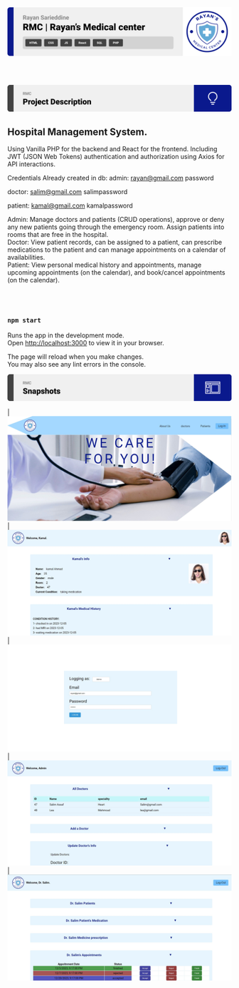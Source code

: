 <img src="./readme/title1.svg"/>

<br><br>

<!-- project philosophy -->
<img src="./readme/title2.svg"/>

## Hospital Management System.

Using Vanilla PHP for the backend and React for the frontend. Including JWT (JSON Web Tokens) authentication and authorization using Axios for API interactions.

Credentials Already created in db:
admin:
rayan@gmail.com
password

doctor:
salim@gmail.com
salimpassword

patient:
kamal@gmail.com
kamalpassword

Admin: Manage doctors and patients (CRUD operations), approve or deny any new patients going through the emergency room. Assign patients into rooms that are free in the hospital.  
Doctor: View patient records, can be assigned to a patient, can prescribe medications to the patient and can manage appointments on a calendar of availabilities.  
Patient: View personal medical history and appointments, manage upcoming appointments (on the calendar), and book/cancel appointments (on the calendar).

<br><br>

### `npm start`

Runs the app in the development mode.\
Open [http://localhost:3000](http://localhost:3000) to view it in your browser.

The page will reload when you make changes.\
You may also see any lint errors in the console.

<!-- Prototyping -->
<img src="./readme/title3.svg"/>

| ![Landing](./readme/demo1.jpg)
| ![Landing](./readme/demo2.jpg)
| ![Landing](./readme/demo3.jpg)
| ![Landing](./readme/demo4.jpg)
| ![Landing](./readme/demo5.jpg)
